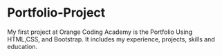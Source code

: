 # Portfolio-Project
My first project at Orange Coding Academy is the Portfolio Using HTML,CSS, and Bootstrap. It includes my experience, projects, skills and education.
